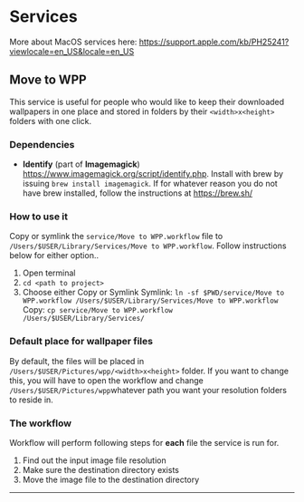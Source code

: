 Services
===

More about MacOS services here: https://support.apple.com/kb/PH25241?viewlocale=en_US&locale=en_US

Move to WPP
---

This service is useful for people who would like to keep their downloaded wallpapers in one place and stored in folders by their `<width>x<height>` folders with one click.

### Dependencies
* **Identify** (part of **Imagemagick**) https://www.imagemagick.org/script/identify.php. Install with brew by issuing `brew install imagemagick`. If for whatever reason you do not have brew installed, follow the instructions at https://brew.sh/

### How to use it
Copy or symlink the `service/Move to WPP.workflow` file to `/Users/$USER/Library/Services/Move to WPP.workflow`. Follow instructions below for either option..

1. Open terminal
2. `cd <path to project>`
3. Choose either Copy or Symlink
Symlink: `ln -sf $PWD/service/Move to WPP.workflow /Users/$USER/Library/Services/Move to WPP.workflow`
Copy: `cp service/Move to WPP.workflow /Users/$USER/Library/Services/`

### Default place for wallpaper files
By default, the files will be placed in `/Users/$USER/Pictures/wpp/<width>x<height>` folder. If you want to change this, you will have to open the workflow and change `/Users/$USER/Pictures/wpp`whatever path you want your resolution folders to reside in.

### The workflow
Workflow will perform following steps for **each** file the service is run for.
1. Find out the input image file resolution
1. Make sure the destination directory exists
1. Move the image file to the destination directory

---